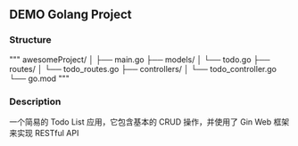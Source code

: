 ## DEMO Golang Project

### Structure

"""
awesomeProject/
│
├── main.go
├── models/
│   └── todo.go
├── routes/
│   └── todo_routes.go
├── controllers/
│   └── todo_controller.go
└── go.mod
"""


### Description

一个简易的 Todo List 应用，它包含基本的 CRUD 操作，并使用了 Gin Web 框架 来实现 RESTful API
